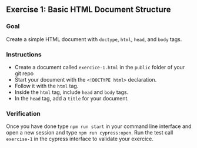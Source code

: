 ## Exercise 1: Basic HTML Document Structure

### Goal
Create a simple HTML document with `doctype`, `html`, `head`, and `body` tags.

### Instructions
- Create a document called `exercice-1.html` in the `public` folder of your git repo
- Start your document with the `<!DOCTYPE html>` declaration.
- Follow it with the `html` tag.
- Inside the `html` tag, include `head` and `body` tags.
- In the `head` tag, add a `title` for your document.

### Verification
Once you have done type `npm run start` in your command line interface and open a new session and type `npm run cypress:open`.
Run the test call `exercise-1` in the cypress interface to validate your exercice.